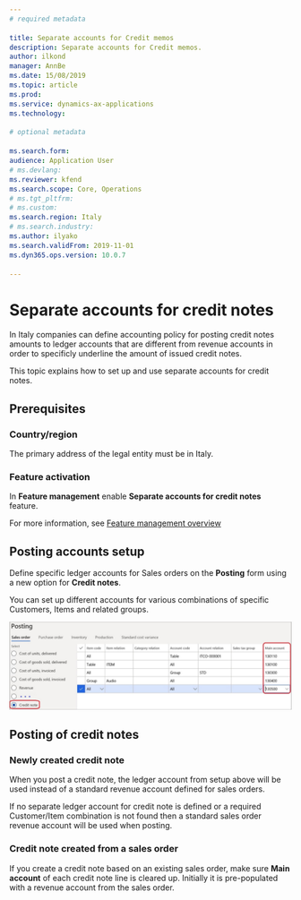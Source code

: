 ```yaml
---
# required metadata

title: Separate accounts for Credit memos
description: Separate accounts for Credit memos.
author: ilkond
manager: AnnBe
ms.date: 15/08/2019
ms.topic: article
ms.prod: 
ms.service: dynamics-ax-applications
ms.technology: 

# optional metadata

ms.search.form: 
audience: Application User
# ms.devlang: 
ms.reviewer: kfend
ms.search.scope: Core, Operations
# ms.tgt_pltfrm: 
# ms.custom: 
ms.search.region: Italy
# ms.search.industry: 
ms.author: ilyako
ms.search.validFrom: 2019-11-01
ms.dyn365.ops.version: 10.0.7

---
```


# Separate accounts for credit notes

In Italy companies can define accounting policy for posting credit notes amounts to ledger accounts that are different from revenue accounts in order to specificly underline the amount of issued credit notes.

This topic explains how to set up and use separate accounts for credit notes.

## Prerequisites
### Country/region
The primary address of the legal entity must be in Italy.
### Feature activation
In <strong>Feature management</strong> enable <strong>Separate accounts for credit notes</strong> feature.

For more information, see [Feature management overview](https://docs.microsoft.com/en-us/dynamics365/unified-operations/fin-and-ops/get-started/feature-management/feature-management-overview)

## Posting accounts setup 
Define specific ledger accounts for Sales orders on the **Posting** form using a new option for **Credit notes**.

You can set up different accounts for various combinations of specific Customers, Items
and related groups.

![Posting accounts setup](media/emea-ita-exil-separate-account-credit-pic1.jpg)


## Posting of credit notes
### Newly created credit note
When you post a credit note, the ledger account from setup above will be used instead of a standard revenue account defined for sales orders.

If no separate ledger account for credit note is defined or a required Customer/Item combination is not found then a standard sales order revenue account will be used when posting.
### Credit note created from a sales order
If you create a credit note based on an existing sales order, make sure **Main account** of each credit note line is cleared up. Initially it is pre-populated with a revenue account from the sales order.


